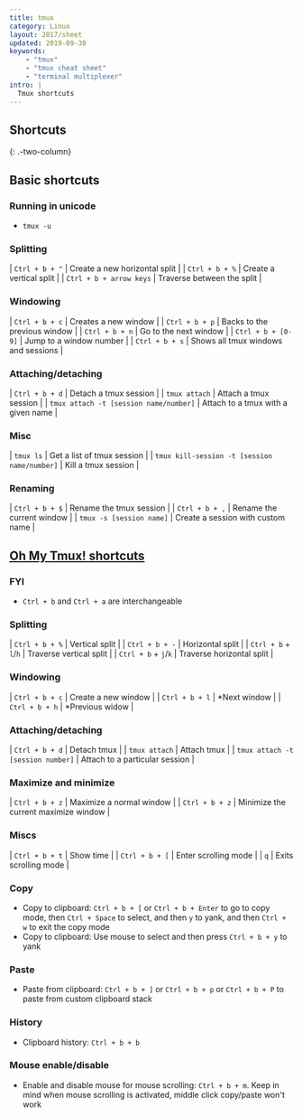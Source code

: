 ```yaml
---
title: tmux
category: Linux
layout: 2017/sheet
updated: 2019-09-30
keywords:
    - "tmux"
    - "tmux cheat sheet"
    - "terminal multiplexer"
intro: |
  Tmux shortcuts 
---
```


Shortcuts
---------
{: .-two-column}

## Basic shortcuts

### Running in unicode

+ `tmux -u`

### Splitting

| `Ctrl + b + "` | Create a new horizontal split |
| `Ctrl + b + %` | Create a vertical split |
| `Ctrl + b + arrow keys` | Traverse between the split |

### Windowing

| `Ctrl + b + c` | Creates a new window |
| `Ctrl + b + p` | Backs to the previous window |
| `Ctrl + b + n` | Go to the next window |
| `Ctrl + b + [0-9]` | Jump to a window number |
| `Ctrl + b + s` | Shows all tmux windows and sessions |

### Attaching/detaching 

| `Ctrl + b + d` | Detach a tmux session |
| `tmux attach`  | Attach a tmux session |
| `tmux attach -t [session name/number]` | Attach to a tmux with a given name |

### Misc

| `tmux ls` | Get a list of tmux session |
| `tmux kill-session -t [session name/number]` | Kill a tmux session |

### Renaming

| `Ctrl + b + $` | Rename the tmux session |
| `Ctrl + b + ,` | Rename the current window |
| `tmux -s [session name]` | Create a session with custom name |

## [Oh My Tmux! shortcuts](https://github.com/gpakosz/.tmux)

### FYI

+ `Ctrl + b` and `Ctrl + a` are interchangeable


### Splitting

| `Ctrl + b + %` | Vertical split |
| `Ctrl + b + -` | Horizontal split |
| `Ctrl + b` + `l`/`h` | Traverse vertical split |
| `Ctrl + b` + `j`/`k` | Traverse horizontal split | 

### Windowing

| `Ctrl + b + c` | Create a new window |
| `Ctrl + b + l` | *Next window |
| `Ctrl + b + h` | *Previous widow |


### Attaching/detaching

| `Ctrl + b + d` | Detach tmux |
| `tmux attach` | Attach tmux |
| `tmux attach -t [session number]` | Attach to a particular session |



### Maximize and minimize

| `Ctrl + b + z` | Maximize a normal window |
| `Ctrl + b + z` | Minimize the current maximize window |

### Miscs

| `Ctrl + b + t` | Show time |
| `Ctrl + b + [` | Enter scrolling mode |
| `q` | Exits scrolling mode |

### Copy

+ Copy to clipboard: `Ctrl + b + [` or `Ctrl + b + Enter` to go to copy mode, then `Ctrl + Space` to select, and then `y` to yank, and then `Ctrl + w` to exit the copy mode 
+ Copy to clipboard: Use mouse to select and then press `Ctrl + b + y` to yank

### Paste

+ Paste from clipboard: `Ctrl + b + ]` or `Ctrl + b + p` or `Ctrl + b + P` to paste from custom clipboard stack

### History

+ Clipboard history: `Ctrl + b + b`

### Mouse enable/disable

+ Enable and disable mouse for mouse scrolling: `Ctrl + b + m`. Keep in mind when mouse scrolling is activated, middle click copy/paste won't work
